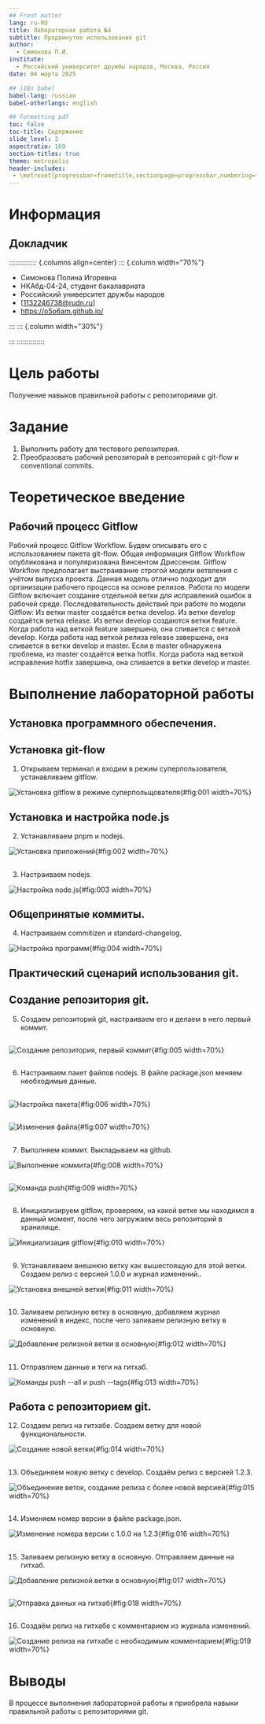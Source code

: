 ```yaml
---
## Front matter
lang: ru-RU
title: Лабораторная работа №4
subtitle: Продвинутое использование git
author:
  - Симонова П.И.
institute:
  - Российский университет дружбы народов, Москва, Россия
date: 04 марта 2025

## i18n babel
babel-lang: russian
babel-otherlangs: english

## Formatting pdf
toc: false
toc-title: Содержание
slide_level: 2
aspectratio: 169
section-titles: true
theme: metropolis
header-includes:
 - \metroset{progressbar=frametitle,sectionpage=progressbar,numbering=fraction}
---
```


# Информация

## Докладчик

:::::::::::::: {.columns align=center}
::: {.column width="70%"}

  * Симонова Полина Игоревна
  * НКАбд-04-24, студент бакалавриата
  * Российский университет дружбы народов
  * [1132246738@rudn.ru]
  * <https://o5o6am.github.io/>

:::
::: {.column width="30%"}

:::
::::::::::::::

# Цель работы

Получение навыков правильной работы с репозиториями git.

# Задание

1. Выполнить работу для тестового репозитория.
2. Преобразовать рабочий репозиторий в репозиторий с git-flow и conventional commits.

# Теоретическое введение

## Рабочий процесс Gitflow

Рабочий процесс Gitflow Workflow. Будем описывать его с использованием пакета git-flow.
Общая информация
Gitflow Workflow опубликована и популяризована Винсентом Дриссеном.
Gitflow Workflow предполагает выстраивание строгой модели ветвления с учётом выпуска проекта.
Данная модель отлично подходит для организации рабочего процесса на основе релизов.
Работа по модели Gitflow включает создание отдельной ветки для исправлений ошибок в рабочей среде.
Последовательность действий при работе по модели Gitflow:
Из ветки master создаётся ветка develop.
Из ветки develop создаётся ветка release.
Из ветки develop создаются ветки feature.
Когда работа над веткой feature завершена, она сливается с веткой develop.
Когда работа над веткой релиза release завершена, она сливается в ветки develop и master.
Если в master обнаружена проблема, из master создаётся ветка hotfix.
Когда работа над веткой исправления hotfix завершена, она сливается в ветки develop и master.

# Выполнение лабораторной работы

## Установка программного обеспечения.

## Установка git-flow

1. Открываем терминал и входим в режим суперпользователя, устанавливаем gitflow. 

![Установка gitflow в режиме суперпольщователя](image/1.png){#fig:001 width=70%}

## Установка и настройка node.js

2. Устанавливаем pnpm и nodejs. 

![Установка приложений](image/2.png){#fig:002 width=70%}

##

3. Настраиваем nodejs. 

![Настройка node.js](image/3.png){#fig:003 width=70%}

## Общепринятые коммиты.

4. Настраиваем commitizen и standard-changelog.

![Настройка программ](image/4.png){#fig:004 width=70%}

## Практический сценарий использования git. 

## Создание репозитория git.

5. Создаем репозиторий git, настраиваем его и делаем в него первый коммит. 

##

![Создание репозитория, первый коммит](image/5.png){#fig:005 width=70%}

##

6. Настраиваем пакет файлов nodejs. В файле package.json меняем необходимые данные.

##

![Настройка пакета](image/6.png){#fig:006 width=70%}

##

![Изменения файла](image/7.png){#fig:007 width=70%}

##

7. Выполняем коммит. Выкладываем на github. 

![Выполнение коммита](image/8.png){#fig:008 width=70%}

##

![Команда push](image/9.png){#fig:009 width=70%}

##

8. Инициализируем gitflow, проверяем, на какой ветке мы находимся в данный момент, после чего загружаем весь репозиторий в хранилище.

![Инициализация gitflow](image/10.png){#fig:010 width=70%}

##

9. Устанавливаем внешнюю ветку как вышестоящую для этой ветки. Создаем релиз с версией 1.0.0 и журнал изменений..

![Установка внешней ветки](image/11.png){#fig:011 width=70%}

##

10. Заливаем релизную ветку в основную, добавляем журнал изменений в индекс, после чего заливаем релизную ветку в основную. 

![Добавление релизной ветки в основную](image/12.png){#fig:012 width=70%}

##

11. Отправляем данные и теги на гитхаб.

![Команды push --all и push --tags](image/13.png){#fig:013 width=70%}

## Работа с репозиторием git.

12. Создаем релиз на гитхабе. Создаем ветку для новой функциональности.

![Создание новой ветки](image/14.png){#fig:014 width=70%}

##

13. Объединяем новую ветку с develop. Создаём релиз с версией 1.2.3.

![Объединение веток, создание релиза с более новой версией](image/15.png){#fig:015 width=70%}

##

14. Изменяем номер версии в файле package.json.

![Изменение номера версии с 1.0.0 на 1.2.3](image/16.png){#fig:016 width=70%}

##

15. Заливаем релизную ветку в основную. Отправляем данные на гитхаб.

![Добавление релизной ветки в основную](image/17.png){#fig:017 width=70%}

##

![Отправка данных на гитхаб](image/18.png){#fig:018 width=70%}

##

16. Создаём релиз на гитхабе с комментарием из журнала изменений.

![Создание релиза на гитхабе с необходимым комментарием](image/19.png){#fig:019 width=70%}

# Выводы

В процессе выполнения лабораторной работы я приобрела навыки правильной работы с репозиториями git.


